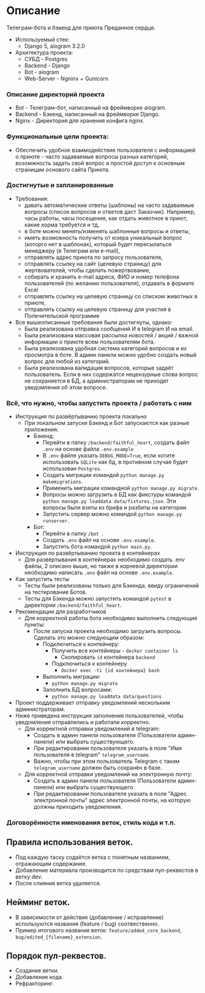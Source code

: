 # Описание
Телеграм-бота и бэкенд для приюта Преданное сердце.
- Используемый стек:
  - Django 5, aiogram 3.2.0
- Архитектура проекта:
  - СУБД - Postgres
  - Backend - Django
  - Bot - aiogram
  - Web-Server - Ngninx + Gunicorn
### Описание директорий проекта
- Bot - Телеграм-бот, написанный на фреймворке aiogram. 
- Backend - Бэкенд, написанный на фреймворке Django. 
- Nginx - Директория для хранения конфига nginx.
### Функциональные цели проекта: 
- Обеспечить удобное взаимодействие пользователя с информацией о приюте - часто задаваемые вопросы разных категорий, возомжность задать свой вопрос и простой доступ к основным страницам основого сайта Приюта.
### Достигнутые и запланированные
- Требования:
  - давать автоматические ответы (шаблоны) на часто задаваемые вопросы (список вопросов и ответов даст Заказчик). Например, часы работы, часы посещения, как отдать животное в приют, какие корма требуется и тд,
  - в боте можно менять/изменять шаблонные вопросы и ответы,
  - иметь возможность получить от юзера уникальный вопрос (которго нет в шаблонах), который будет пересылаться менеджеру (в Телеграм или e-mail),
  - отправлять адрес приюта по запросу пользователя,
  - отправлять ссылку на сайт (целевую страницу) для жертвователей, чтобы сделать пожертвование,
  - собирать и хранить e-mail адреса, ФИО и номер телефона пользователей (по желанию пользователя), отдавать в формате Excel
  - отправлять ссылку на целевую страницу со списком животных в приюте,
  - отправлять ссылку на целевую страницу для участия в Попечительской программе
- Все вышеописанные требования были достигнуты, однако:
  - Была реализована отправка сообщений И в telegram И на email.
  - Была реализована массовая рассылка новостей / акций / важной информации о приюте всем пользователям бота.
  - Была реализована удобная система категорий вопросов и их просмотра в боте. В админ панели можно удобно создать новый вопрос для любой из категорий.
  - Была реализована валидация вопросов, которые задаёт пользователь. Если в них содержатся нецензурные слова вопрос не сохраняется в БД, а администраторам не приходят уведомления об этом вопросе.
    
### Всё, что нужно, чтобы запустить проекта / работать с ним
- Инструкция по развёртыванию проекта локально
  - При локальном запуске Бэкенд и Бот запускаются как разные приложения.
    - Бэкенд:
      - Перейти в папку `/backend/faithful_heart`, создать файл `.env` на основе файла `.env.example`
      - В `.env` файле указать `DEBUG_MODE=True`, если хотите использовать `SQLite` как бд, в противном случае будет использован `Postgres`.
      - Создать миграции командой `python manage.py makemigrations`.
      - Применить миграции командной `python manage.py migrate`.
      - Вопросы можно загрузить в БД как фикстуры командой `python manage.py loaddata data/fixtures.json`. Эти вопросы были взяты из брифа и разбиты на категории.
      - Запустить сервер можно командой `python manage.py runserver`.
    - Бот:
      - Перейти в папку `/bot `.
      - Создать `.env` файл на основе `.env.example`.
      - Запустить бота командой `python main.py`.
- Инструкция по развёртыванию проекта в контейнерах 
  - Для развёртывания в контейнерах необходимо создать .env файлы, 2 описано выше, но также в корневой директории необходимо написать `.env` файл на основе `.env.example`.
- Как запустить тесты
  - Тесты были реализованы только для Бэкенда, ввиду ограничений на тестирование Ботов.
  - Тесты для Бэкенда можно запустить командой `pytest` в директории `/backend/faithful_heart`.
- Рекомендации для разработчиков 
  - Для корректной работы бота необходимо выполнить следующие пункты:
    - После запуска проекта необходимо загрузить вопросы. Сделать это можно следующим образом:
      - Подключиться к контейнеру:
        - Получить все контейнеры - `docker container ls`
          - Скопировать `id` контейнера `backend`
        - Подключиться к контейнеру
          - `docker exec -ti {id контейнера} bash`
      - Выполнить миграции:
        - `python manage.py migrate` 
      - Заполнить БД вопросами:
        - `python manage.py loaddata data/questions`
- Проект поддерживает отправку уведомлений нескольким администраторам. 
- Ниже приведена инструкция заполнения пользователей, чтобы уведомления отправлялись и работали корректно.
  - Для корректной отправки уведомлений в telegram:
    - Создать в админ панели пользователя (Пользователи админ-панели) или выбрать существующего.
    - При редактировании пользователя указать в поле "Имя пользователя в telegram" `telegram_username`.
    - Важно, чтобы при этом пользователь Telegram с таким `telegram_username` должен быть сохранён в базе.
  - Для корректной отправки уведомлений на электронную почту:
    - Создать в админ панели пользователя (Пользователи админ-панели) или выбрать существующего.
    - При редактировании пользователя указать в поле "Адрес электронной почты" адрес электронной почты, на которую должны приходить уведомления.
### Договорённости именования веток, стиль кода и т.п.

## Правила использования веток.
* Под каждую таску содаётся ветка с понятным названием, отражающим содержание.
* Добавление материала производится по средствам пул-реквестов в ветку dev.
* После слияния ветка удаляется.
## Нейминг веток.
* В зависимости от действия (добавление / исправление) используются названия (feature / bug) соотвественно.
* Пример итогового названия веток: `feature/added_core_backend`, `bug/edited_{filename}_extension`.
## Порядок пул-реквестов.
* Создание ветки.
* Добавление кода.
* Рефракторинг.
